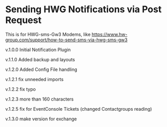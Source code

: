# Sending HWG Notifications via Post Request

This is for HWG-sms-Gw3 Modems, like
https://www.hw-group.com/support/how-to-send-sms-via-hwg-sms-gw3



v.1.0.0 Initial Notification Plugin

v.1.1.0 Added backup and layouts 

v.1.2.0 Added Config File handling

v.1.2.1 fix unneeded imports

v.1.2.2 fix typo

v.1.2.3 more than 160 characters

v.1.2.5 fix for EventConsole Tickets (changed Contactgroups reading)

v.1.3.0 make version for exchange



